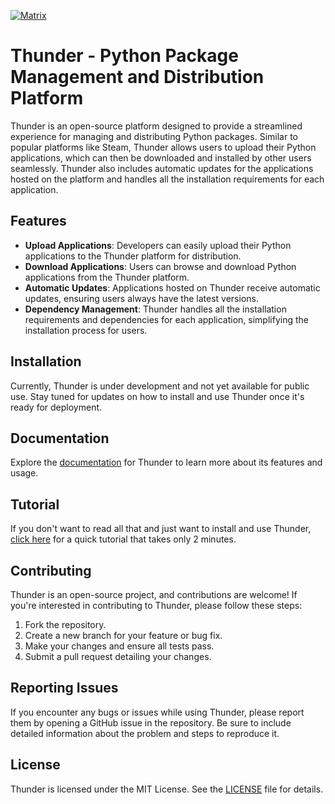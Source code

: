 [![Matrix](https://img.shields.io/badge/Matrix-@korrykatti:matrix.org-blue)](https://matrix.to/#/@korrykatti:matrix.org)



# Thunder - Python Package Management and Distribution Platform

Thunder is an open-source platform designed to provide a streamlined experience for managing and distributing Python packages. Similar to popular platforms like Steam, Thunder allows users to upload their Python applications, which can then be downloaded and installed by other users seamlessly. Thunder also includes automatic updates for the applications hosted on the platform and handles all the installation requirements for each application.

## Features

- **Upload Applications**: Developers can easily upload their Python applications to the Thunder platform for distribution.
- **Download Applications**: Users can browse and download Python applications from the Thunder platform.
- **Automatic Updates**: Applications hosted on Thunder receive automatic updates, ensuring users always have the latest versions.
- **Dependency Management**: Thunder handles all the installation requirements and dependencies for each application, simplifying the installation process for users.

## Installation

Currently, Thunder is under development and not yet available for public use. Stay tuned for updates on how to install and use Thunder once it's ready for deployment.

## Documentation

Explore the [documentation](https://example.com) for Thunder to learn more about its features and usage.

## Tutorial

If you don't want to read all that and just want to install and use Thunder, [click here](https://example.com) for a quick tutorial that takes only 2 minutes.

## Contributing

Thunder is an open-source project, and contributions are welcome! If you're interested in contributing to Thunder, please follow these steps:

1. Fork the repository.
2. Create a new branch for your feature or bug fix.
3. Make your changes and ensure all tests pass.
4. Submit a pull request detailing your changes.

## Reporting Issues

If you encounter any bugs or issues while using Thunder, please report them by opening a GitHub issue in the repository. Be sure to include detailed information about the problem and steps to reproduce it.

## License

Thunder is licensed under the MIT License. See the [LICENSE](LICENSE) file for details.
